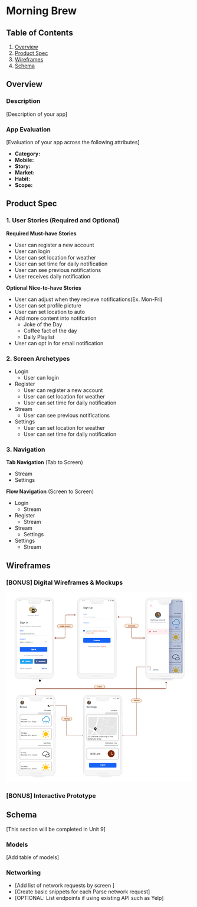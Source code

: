 # Morning Brew

## Table of Contents
1. [Overview](#Overview)
1. [Product Spec](#Product-Spec)
1. [Wireframes](#Wireframes)
2. [Schema](#Schema)

## Overview
### Description
[Description of your app]

### App Evaluation
[Evaluation of your app across the following attributes]
- **Category:**
- **Mobile:**
- **Story:**
- **Market:**
- **Habit:**
- **Scope:**

## Product Spec

### 1. User Stories (Required and Optional)

**Required Must-have Stories**

* User can register a new account
* User can login
* User can set location for weather
* User can set time for daily notification
* User can see previous notifications
* User receives daily notification 

**Optional Nice-to-have Stories**

* User can adjust when they recieve notifications(Ex. Mon-Fri)
* User can set profile picture
* User can set location to auto
* Add more content into notifcation
  * Joke of the Day
  * Coffee fact of the day
  * Daily Playlist
* User can opt in for email notification

### 2. Screen Archetypes

* Login
  * User can login
* Register
  * User can register a new account
  * User can set location for weather
  * User can set time for daily notification
* Stream
  * User can see previous notifications
* Settings
  * User can set location for weather
  * User can set time for daily notification

### 3. Navigation

**Tab Navigation** (Tab to Screen)

* Stream
* Settings

**Flow Navigation** (Screen to Screen)

* Login
   * Stream
* Register
   * Stream
* Stream
   * Settings
* Settings
   * Stream
    
## Wireframes

### [BONUS] Digital Wireframes & Mockups
<img src="Morningbrew_Wireframe.png" >


### [BONUS] Interactive Prototype

## Schema 
[This section will be completed in Unit 9]
### Models
[Add table of models]
### Networking
- [Add list of network requests by screen ]
- [Create basic snippets for each Parse network request]
- [OPTIONAL: List endpoints if using existing API such as Yelp]

